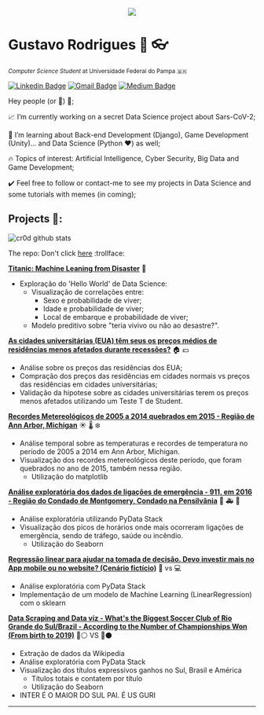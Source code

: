 <p align="center">
  <img src=https://2.bp.blogspot.com/-ZCnG08W6zSY/W-qgJ-XKRYI/AAAAAAAALdY/pgbhuYEFAVo37cOBZPkX98K0j9bzeO0hACLcBGAs/s400/plot_surface_animation_funcanimation_r.gif" >
</p>

# Gustavo Rodrigues :man: :eyeglasses:
<sub>*Computer Science Student* at Universidade Federal do Pampa :brazil:</sub>

[![Linkedin Badge](https://img.shields.io/badge/-gustavorodrigues-blue?style=flat-square&logo=Linkedin&logoColor=white&link=https://www.linkedin.com/in/gustavo-rodrigues-959291110/)](https://www.linkedin.com/in/gustavo-rodrigues-959291110/)
[![Gmail Badge](https://img.shields.io/badge/-gustavocrod.unipampa@gmail.com-c14438?style=flat-square&logo=Gmail&logoColor=white&link=mailto:gustavocrod.unipampa@gmail.com)](mailto:gustavocrod.unipampa@gmail.com)
[![Medium Badge](https://img.shields.io/badge/-gustavocrod.unipampa-black?style=flat-square&logo=Medium&logoColor=white&link=https://medium.com/@gustavocrod.unipampa)](https://medium.com/@gustavocrod.unipampa)


Hey people (or :robot:) :wave:;

:chart_with_upwards_trend: I’m currently working on a secret Data Science project about Sars-CoV-2;

:seedling: I’m learning about Back-end Development (Django), Game Development (Unity)... and Data Science (Python :heart:) as well;

:fire: Topics of interest: Artificial Intelligence, Cyber Security, Big Data and Game Development;

:heavy_check_mark: Feel free to follow or contact-me to see my projects in Data Science and some tutorials with memes (in coming);

## Projects :file_folder::

![cr0d github stats](https://github-readme-stats.vercel.app/api?username=gustavocrod&show_icons=true&theme=synthwave)

The repo: Don't click [here](https://github.com/gustavocrod/Data-Science) :trollface:

**[Titanic: Machine Leaning from Disaster](https://github.com/gustavocrod/Data-Science/blob/master/Titanic/Titanic.ipynb)** :ship:

- Exploração do 'Hello World' de Data Science:
  - Visualização de correlações entre: 
    * Sexo e probabilidade de viver;
    * Idade e probabilidade de viver;
    * Local de embarque e probabilidade de viver;
  - Modelo preditivo sobre "teria vivivo ou não ao desastre?".


**[As cidades universitárias (EUA) têm seus os preços médios de residências menos afetados durante recessões?](https://github.com/gustavocrod/Data-Science/blob/master/Housing%20Price/assignment4.ipynb)** :house: :dollar:

- Análise sobre os preços das residências dos EUA;
- Compração dos preços das residências em cidades normais vs preços das residências em cidades universitárias;
- Validação da hipotese sobre as cidades universitárias terem os preços menos afetados utilizando um Teste T de Student.


**[Recordes Metereológicos de 2005 a 2014 quebrados em 2015 - Região de Ann Arbor, Michigan](https://github.com/gustavocrod/Data-Science/blob/master/Meteorology/Assignment2.ipynb)** :sunny: :thermometer: :snowflake:

- Análise temporal sobre as temperaturas e recordes de temperatura no período de 2005 a 2014 em Ann Arbor, Michigan.
- Visualização dos recordes metereológicos deste período, que foram quebrados no ano de 2015, também nessa região. 
  - Utilização do matplotlib


**[Análise exploratória dos dados de ligações de emergência - 911, em 2016 - Região do Condado de Montgomery, Condado na Pensilvânia](https://github.com/gustavocrod/Data-Science/blob/master/Calls%20911/chama%20a%20pulica.ipynb)** :police_car: :ambulance: :fire_engine:

- Análise exploratória utilizando PyData Stack
- Visualização dos picos de horários onde mais ocorreram ligações de emergência, sendo de tráfego, saúde ou incêndio.
  - Utilização do Seaborn


**[Regressão linear para ajudar na tomada de decisão. Devo investir mais no App mobile ou no website? (Cenário fictício)](https://github.com/gustavocrod/Data-Science/blob/master/App%20or%20site%20-%20Linear%20Regressions/reg_linear.ipynb)** :iphone: vs :computer:

- Análise exploratória com PyData Stack
- Implementação de um modelo de Machine Learning (LinearRegression) com o sklearn


**[Data Scraping and Data viz - What's the Biggest Soccer Club of Rio Grande do Sul/Brazil - According to the Number of Championships Won (From birth to 2019)](https://github.com/gustavocrod/Data-Science/blob/master/Maior%20do%20Sul/biggest_team.ipynb)** :red_circle::white_circle: VS :large_blue_circle::black_circle:

- Extração de dados da Wikipedia
- Análise exploratória com PyData Stack
- Visualização dos títulos expressivos ganhos no Sul, Brasil e América
  - Títulos totais e contatem por título
  - Utilização do Seaborn
- INTER É O MAIOR DO SUL PAI. É US GURI

---
